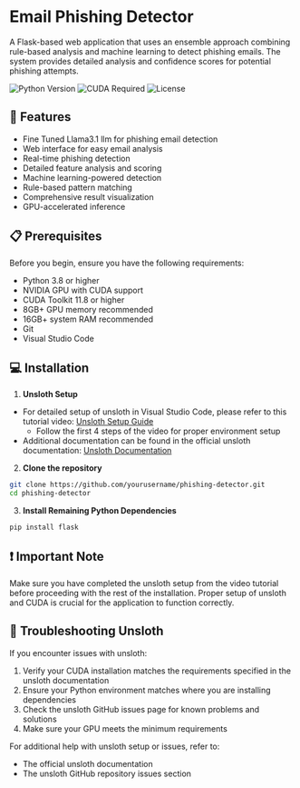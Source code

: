 # Email Phishing Detector

A Flask-based web application that uses an ensemble approach combining rule-based analysis and machine learning to detect phishing emails. The system provides detailed analysis and confidence scores for potential phishing attempts.

![Python Version](https://img.shields.io/badge/python-3.8%2B-blue)
![CUDA Required](https://img.shields.io/badge/CUDA-required-green)
![License](https://img.shields.io/badge/license-MIT-blue)

## 🚀 Features

- Fine Tuned Llama3.1 llm for phishing email detection
- Web interface for easy email analysis
- Real-time phishing detection
- Detailed feature analysis and scoring
- Machine learning-powered detection
- Rule-based pattern matching
- Comprehensive result visualization
- GPU-accelerated inference

## 📋 Prerequisites

Before you begin, ensure you have the following requirements:

- Python 3.8 or higher
- NVIDIA GPU with CUDA support
- CUDA Toolkit 11.8 or higher
- 8GB+ GPU memory recommended
- 16GB+ system RAM recommended
- Git
- Visual Studio Code

## 💻 Installation

1. **Unsloth Setup**
- For detailed setup of unsloth in Visual Studio Code, please refer to this tutorial video:
  [Unsloth Setup Guide](https://www.youtube.com/watch?v=UWF6dxQYcbU&t=104s)
  - Follow the first 4 steps of the video for proper environment setup
- Additional documentation can be found in the official unsloth documentation:
  [Unsloth Documentation](https://github.com/unslothai/unsloth)

2. **Clone the repository**
```bash
git clone https://github.com/yourusername/phishing-detector.git
cd phishing-detector
```

3. **Install Remaining Python Dependencies**
```bash
pip install flask
```
## ❗ Important Note
Make sure you have completed the unsloth setup from the video tutorial before proceeding with the rest of the installation. Proper setup of unsloth and CUDA is crucial for the application to function correctly.

## 🐛 Troubleshooting Unsloth

If you encounter issues with unsloth:
1. Verify your CUDA installation matches the requirements specified in the unsloth documentation
2. Ensure your Python environment matches where you are installing dependencies
3. Check the unsloth GitHub issues page for known problems and solutions
4. Make sure your GPU meets the minimum requirements

For additional help with unsloth setup or issues, refer to:
- The official unsloth documentation
- The unsloth GitHub repository issues section
